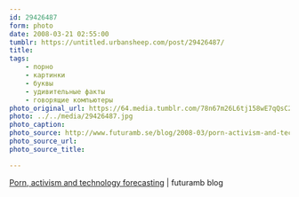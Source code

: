 ```yaml
---
id: 29426487
form: photo
date: 2008-03-21 02:55:00
tumblr: https://untitled.urbansheep.com/post/29426487/
title:
tags:
    - порно
    - картинки
    - буквы
    - удивительные факты
    - говорящие компьютеры
photo_original_url: https://64.media.tumblr.com/78n67m26L6tj158wE7qQsC2B_1280.jpg
photo: ../../media/29426487.jpg
photo_caption:
photo_source: http://www.futuramb.se/blog/2008-03/porn-activism-and-technology-forecasting/
photo_source_url:
photo_source_title:

---
```


<p><a href="http://www.futuramb.se/blog/2008-03/porn-activism-and-technology-forecasting/">Porn, activism and technology forecasting</a> | futuramb blog</p>
